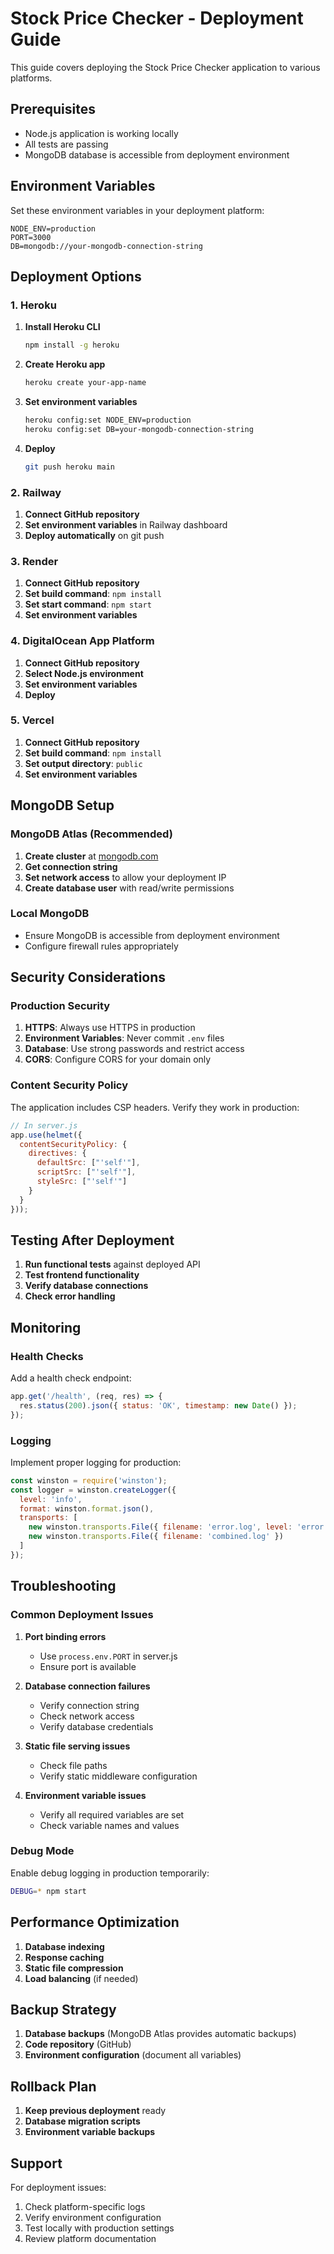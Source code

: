# Stock Price Checker - Deployment Guide

This guide covers deploying the Stock Price Checker application to various platforms.

## Prerequisites

- Node.js application is working locally
- All tests are passing
- MongoDB database is accessible from deployment environment

## Environment Variables

Set these environment variables in your deployment platform:

```env
NODE_ENV=production
PORT=3000
DB=mongodb://your-mongodb-connection-string
```

## Deployment Options

### 1. Heroku

1. **Install Heroku CLI**
   ```bash
   npm install -g heroku
   ```

2. **Create Heroku app**
   ```bash
   heroku create your-app-name
   ```

3. **Set environment variables**
   ```bash
   heroku config:set NODE_ENV=production
   heroku config:set DB=your-mongodb-connection-string
   ```

4. **Deploy**
   ```bash
   git push heroku main
   ```

### 2. Railway

1. **Connect GitHub repository**
2. **Set environment variables** in Railway dashboard
3. **Deploy automatically** on git push

### 3. Render

1. **Connect GitHub repository**
2. **Set build command**: `npm install`
3. **Set start command**: `npm start`
4. **Set environment variables**

### 4. DigitalOcean App Platform

1. **Connect GitHub repository**
2. **Select Node.js environment**
3. **Set environment variables**
4. **Deploy**

### 5. Vercel

1. **Connect GitHub repository**
2. **Set build command**: `npm install`
3. **Set output directory**: `public`
4. **Set environment variables**

## MongoDB Setup

### MongoDB Atlas (Recommended)

1. **Create cluster** at [mongodb.com](https://mongodb.com)
2. **Get connection string**
3. **Set network access** to allow your deployment IP
4. **Create database user** with read/write permissions

### Local MongoDB

- Ensure MongoDB is accessible from deployment environment
- Configure firewall rules appropriately

## Security Considerations

### Production Security

1. **HTTPS**: Always use HTTPS in production
2. **Environment Variables**: Never commit `.env` files
3. **Database**: Use strong passwords and restrict access
4. **CORS**: Configure CORS for your domain only

### Content Security Policy

The application includes CSP headers. Verify they work in production:

```javascript
// In server.js
app.use(helmet({
  contentSecurityPolicy: {
    directives: {
      defaultSrc: ["'self'"],
      scriptSrc: ["'self'"],
      styleSrc: ["'self'"]
    }
  }
}));
```

## Testing After Deployment

1. **Run functional tests** against deployed API
2. **Test frontend functionality**
3. **Verify database connections**
4. **Check error handling**

## Monitoring

### Health Checks

Add a health check endpoint:

```javascript
app.get('/health', (req, res) => {
  res.status(200).json({ status: 'OK', timestamp: new Date() });
});
```

### Logging

Implement proper logging for production:

```javascript
const winston = require('winston');
const logger = winston.createLogger({
  level: 'info',
  format: winston.format.json(),
  transports: [
    new winston.transports.File({ filename: 'error.log', level: 'error' }),
    new winston.transports.File({ filename: 'combined.log' })
  ]
});
```

## Troubleshooting

### Common Deployment Issues

1. **Port binding errors**
   - Use `process.env.PORT` in server.js
   - Ensure port is available

2. **Database connection failures**
   - Verify connection string
   - Check network access
   - Verify database credentials

3. **Static file serving issues**
   - Check file paths
   - Verify static middleware configuration

4. **Environment variable issues**
   - Verify all required variables are set
   - Check variable names and values

### Debug Mode

Enable debug logging in production temporarily:

```bash
DEBUG=* npm start
```

## Performance Optimization

1. **Database indexing**
2. **Response caching**
3. **Static file compression**
4. **Load balancing** (if needed)

## Backup Strategy

1. **Database backups** (MongoDB Atlas provides automatic backups)
2. **Code repository** (GitHub)
3. **Environment configuration** (document all variables)

## Rollback Plan

1. **Keep previous deployment** ready
2. **Database migration scripts**
3. **Environment variable backups**

## Support

For deployment issues:
1. Check platform-specific logs
2. Verify environment configuration
3. Test locally with production settings
4. Review platform documentation
